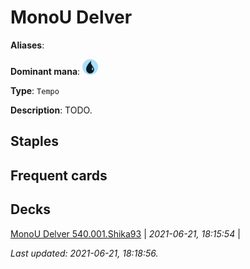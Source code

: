 # MonoU Delver

**Aliases**: 

**Dominant mana**: <img src="../resources/images/mana/U.png" width="25"/>

**Type**: `Tempo`

**Description**: TODO.

## **Staples**



## **Frequent cards**



## **Decks**

[MonoU Delver 540.001.Shika93](https://deckstats.net/decks/78813/2118921-monou-delver-540-001) | *2021-06-21, 18:15:54* |   


*Last updated: 2021-06-21, 18:18:56.*
